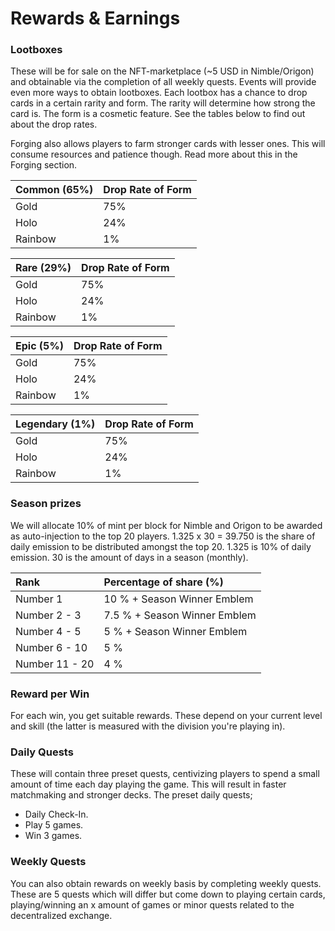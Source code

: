 # Rewards & Earnings

### Lootboxes

These will be for sale on the NFT-marketplace \(~5 USD in Nimble/Origon\) and obtainable via the completion of all weekly quests. Events will provide even more ways to obtain lootboxes. Each lootbox has a chance to drop cards in a certain rarity and form. The rarity will determine how strong the card is. The form is a cosmetic feature. See the tables below to find out about the drop rates.

Forging also allows players to farm stronger cards with lesser ones. This will consume resources and patience though. Read more about this in the Forging section.

| Common \(65%\) | Drop Rate of Form |
| :--- | :--- |
| Gold | 75% |
| Holo | 24% |
| Rainbow | 1% |

| Rare \(29%\)         | Drop Rate of Form |
| :--- | :--- |
| Gold | 75% |
| Holo | 24% |
| Rainbow | 1% |

| Epic \(5%\)            | Drop Rate of Form |
| :--- | :--- |
| Gold | 75% |
| Holo | 24% |
| Rainbow | 1% |

| Legendary \(1%\) | Drop Rate of Form |
| :--- | :--- |
| Gold | 75% |
| Holo | 24% |
| Rainbow | 1% |

### Season prizes

We will allocate 10% of mint per block for Nimble and Origon to be awarded as auto-injection to the top 20 players. 1.325 x 30 = 39.750 is the share of daily emission to be distributed amongst the top 20. 1.325 is 10% of daily emission. 30 is the amount of days in a season \(monthly\).

| Rank | Percentage of share \(%\) |
| :--- | :--- |
| Number 1 | 10 % + Season Winner Emblem |
| Number 2 - 3 | 7.5 % + Season Winner Emblem |
| Number 4 - 5 | 5 % + Season Winner Emblem |
| Number 6 - 10 | 5 % |
| Number 11 - 20 | 4 % |

### Reward per Win

For each win, you get suitable rewards. These depend on your current level and skill \(the latter is measured with the division you're playing in\).

### Daily Quests

These will contain three preset quests, centivizing players to spend a small amount of time each day playing the game. This will result in faster matchmaking and stronger decks. The preset daily quests;

* Daily Check-In.
* Play 5 games.
* Win 3 games.

### Weekly Quests

You can also obtain rewards on weekly basis by completing weekly quests. These are 5 quests which will differ but come down to playing certain cards, playing/winning an x amount of games or minor quests related to the decentralized exchange.

